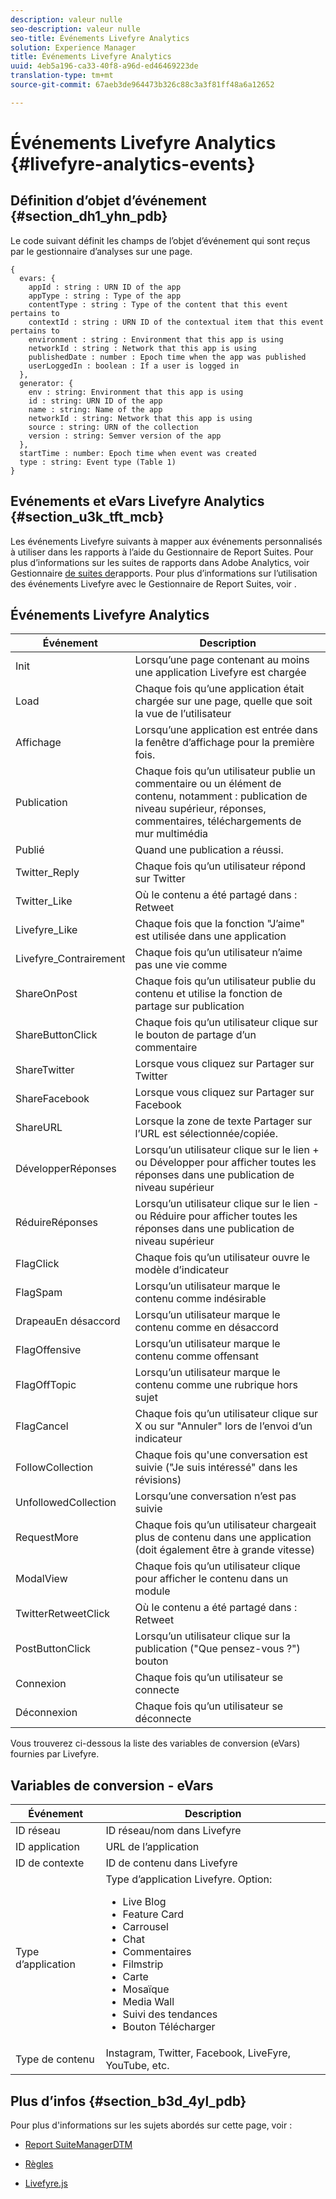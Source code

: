 ```yaml
---
description: valeur nulle
seo-description: valeur nulle
seo-title: Événements Livefyre Analytics
solution: Experience Manager
title: Événements Livefyre Analytics
uuid: 4eb5a196-ca33-40f8-a96d-ed46469223de
translation-type: tm+mt
source-git-commit: 67aeb3de964473b326c88c3a3f81ff48a6a12652

---
```



# Événements Livefyre Analytics {#livefyre-analytics-events}

## Définition d’objet d’événement {#section_dh1_yhn_pdb}

Le code suivant définit les champs de l’objet d’événement qui sont reçus par le gestionnaire d’analyses sur une page.

```
{
  evars: {
    appId : string : URN ID of the app
    appType : string : Type of the app
    contentType : string : Type of the content that this event pertains to
    contextId : string : URN ID of the contextual item that this event pertains to
    environment : string : Environment that this app is using
    networkId : string : Network that this app is using
    publishedDate : number : Epoch time when the app was published
    userLoggedIn : boolean : If a user is logged in
  },
  generator: {
    env : string: Environment that this app is using
    id : string: URN ID of the app
    name : string: Name of the app
    networkId : string: Network that this app is using
    source : string: URN of the collection
    version : string: Semver version of the app
  },
  startTime : number: Epoch time when event was created
  type : string: Event type (Table 1)
}
```

## Evénements et eVars Livefyre Analytics {#section_u3k_tft_mcb}

Les événements Livefyre suivants à mapper aux événements personnalisés à utiliser dans les rapports à l’aide du Gestionnaire de Report Suites. Pour plus d’informations sur les suites de rapports dans Adobe Analytics, voir Gestionnaire [de suites de](https://marketing.adobe.com/resources/help/en_US/reference/report_suites_admin.html)rapports. Pour plus d’informations sur l’utilisation des événements Livefyre avec le Gestionnaire de Report Suites, voir [](../livefyre-analytics/c-use-livefyre-with-adobe-analytics.md#section_iks_kgd_4cb).

## Événements Livefyre Analytics

| Événement | Description |
|---|---|
| Init | Lorsqu’une page contenant au moins une application Livefyre est chargée |
| Load | Chaque fois qu’une application était chargée sur une page, quelle que soit la vue de l’utilisateur |
| Affichage | Lorsqu’une application est entrée dans la fenêtre d’affichage pour la première fois. |
| Publication | Chaque fois qu’un utilisateur publie un commentaire ou un élément de contenu, notamment : publication de niveau supérieur, réponses, commentaires, téléchargements de mur multimédia |
| Publié | Quand une publication a réussi. |
| Twitter_Reply | Chaque fois qu’un utilisateur répond sur Twitter |
| Twitter_Like | Où le contenu a été partagé dans : Retweet |
| Livefyre_Like | Chaque fois que la fonction "J’aime" est utilisée dans une application |
| Livefyre_Contrairement | Chaque fois qu’un utilisateur n’aime pas une vie comme |
| ShareOnPost | Chaque fois qu’un utilisateur publie du contenu et utilise la fonction de partage sur publication |
| ShareButtonClick | Chaque fois qu’un utilisateur clique sur le bouton de partage d’un commentaire |
| ShareTwitter | Lorsque vous cliquez sur Partager sur Twitter |
| ShareFacebook | Lorsque vous cliquez sur Partager sur Facebook |
| ShareURL | Lorsque la zone de texte Partager sur l’URL est sélectionnée/copiée. |
| DévelopperRéponses | Lorsqu’un utilisateur clique sur le lien + ou Développer pour afficher toutes les réponses dans une publication de niveau supérieur |
| RéduireRéponses | Lorsqu’un utilisateur clique sur le lien - ou Réduire pour afficher toutes les réponses dans une publication de niveau supérieur |
| FlagClick | Chaque fois qu’un utilisateur ouvre le modèle d’indicateur |
| FlagSpam | Lorsqu’un utilisateur marque le contenu comme indésirable |
| DrapeauEn désaccord | Lorsqu’un utilisateur marque le contenu comme en désaccord |
| FlagOffensive | Lorsqu’un utilisateur marque le contenu comme offensant |
| FlagOffTopic | Lorsqu’un utilisateur marque le contenu comme une rubrique hors sujet |
| FlagCancel | Chaque fois qu’un utilisateur clique sur X ou sur "Annuler" lors de l’envoi d’un indicateur |
| FollowCollection | Chaque fois qu'une conversation est suivie ("Je suis intéressé" dans les révisions) |
| UnfollowedCollection | Lorsqu’une conversation n’est pas suivie |
| RequestMore | Chaque fois qu’un utilisateur chargeait plus de contenu dans une application (doit également être à grande vitesse) |
| ModalView | Chaque fois qu’un utilisateur clique pour afficher le contenu dans un module |
| TwitterRetweetClick | Où le contenu a été partagé dans : Retweet |
| PostButtonClick | Lorsqu’un utilisateur clique sur la publication ("Que pensez-vous ?") bouton |
| Connexion | Chaque fois qu’un utilisateur se connecte |
| Déconnexion | Chaque fois qu’un utilisateur se déconnecte |

Vous trouverez ci-dessous la liste des variables de conversion (eVars) fournies par Livefyre.

## Variables de conversion - eVars

| Événement | Description |
|--- |--- |
| ID réseau | ID réseau/nom dans Livefyre |
| ID application | URL de l’application |
| ID de contexte | ID de contenu dans Livefyre |
| Type d’application | Type d’application Livefyre. Option: <br><ul><li>Live Blog  </li><li> Feature Card</li><li>Carrousel</li><li>Chat </li><li>Commentaires</li><li>Filmstrip</li><li>Carte</li><li>Mosaïque</li><li>Media Wall</li><li>Suivi des tendances</li><li>Bouton Télécharger</li></ul> |
| Type de contenu | Instagram, Twitter, Facebook, LiveFyre, YouTube, etc. |

## Plus d’infos {#section_b3d_4yl_pdb}

Pour plus d'informations sur les sujets abordés sur cette page, voir :

* [Report Suite](https://marketing.adobe.com/resources/help/en_US/reference/report_suites_admin.html)[ManagerDTM](https://marketing.adobe.com/resources/help/en_US/livefyre/c_filmstrip_app.html)

* [Règles](https://marketing.adobe.com/resources/help/en_US/dtm/rules.html)
* [Livefyre.js](/help/implementation/c-livefyre.js.md)